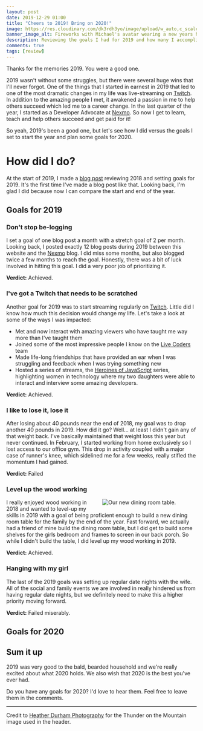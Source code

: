 ```yaml
---
layout: post
date: 2019-12-29 01:00
title: "Cheers to 2019! Bring on 2020!"
image: https://res.cloudinary.com/dk3rdh3yo/image/upload/w_auto,c_scale/Artboard_2_k3mgba.png
banner_image_alt: Fireworks with Michael's avatar wearing a new years hat.
description: Reviewing the goals I had for 2019 and how many I accomplished and setting goals for 2020.
comments: true
tags: [review]
---
```


Thanks for the memories 2019.  You were a good one.  

2019 wasn't without some struggles, but there were several huge wins that I'll never forgot.  One of the things 
that I started in earnest in 2019 that led to one of the most dramatic changes in my life was live-streaming on 
[Twitch].  In addition to the amazing people I met, it awakened a passion in me to help others succeed which led 
me to a career change.  In the last quarter of the year, I started as a Developer Advocate at [Nexmo]. So now I 
get to learn, teach and help others succeed and get paid for it!  

So yeah, 2019's been a good one, but let's see how I did versus the goals I set to start the year and plan some 
goals for 2020.

<!--more-->

# How did I do?

At the start of 2019, I made a [blog post](https://baldbeardedbuilder.com/posts/2018-year-in-review/) reviewing 
2018 and setting goals for 2019.  It's the first time I've made a blog post like that.  Looking back, I'm glad 
I did because now I can compare the start and end of the year.

## Goals for 2019

### Don't stop be-logging

I set a goal of one blog post a month with a stretch goal of 2 per month.  Looking back, I posted exactly 12 
blog posts during 2019 between this website and the [Nexmo] blog.  I did miss some months, but also blogged twice 
a few months to reach the goal.  Honestly, there was a bit of luck involved in hitting this goal.  I did a very 
poor job of prioritizing it.

**Verdict:** Achieved. 

### I've got a Twitch that needs to be scratched

Another goal for 2019 was to start streaming regularly on [Twitch]. Little did I know how much this decision would 
change my life. Let's take a look at some of the ways I was impacted:

- Met and now interact with amazing viewers who have taught me way more than I've taught them
- Joined some of the most impressive people I know on the [Live Coders] team
- Made life-long friendships that have provided an ear when I was struggling and feedback when I was trying something 
new
- Hosted a series of streams, the [Heroines of JavaScript] series, highlighting women in technology where my two 
daughters were able to interact and interview some amazing developers. 

**Verdict:** Achieved.

### I like to lose it, lose it

After losing about 40 pounds near the end of 2018, my goal was to drop another 40 pounds in 2019.  How did it go? 
Well... at least I didn't gain any of that weight back.  I've basically maintained that weight loss this year but 
never continued.  In February, I started working from home exclusively so I lost access to our office gym.  This drop 
in activity coupled with a major case of runner's knee, which sidelined me for a few weeks, really stifled the momentum 
I had gained.  

**Verdict:** Failed

### Level up the wood working

<figure style="width:250px;float:right;margin: 0 0 10px 10px">
    <img src="https://res.cloudinary.com/dk3rdh3yo/image/upload/w_auto,c_scale/53030755_2228476424037910_6307370620143831616_n_igcxrg.jpg" alt="Our new dining room table.">
</figure>

I really enjoyed wood working in 2018 and wanted to level-up my skills in 2019 with a goal of being proficient enough 
to build a new dining room table for the family by the end of the year.  Fast forward, we actually had a friend of 
mine build the dining room table, but I did get to build some shelves for the girls bedroom and frames to screen in 
our back porch.  So while I didn't build the table, I did level up my wood working in 2019.

**Verdict:** Achieved.

### Hanging with my girl

The last of the 2019 goals was setting up regular date nights with the wife.  All of the social and family events we 
are involved in really hindered us from having regular date nights, but we definitely need to make this a higher priority 
moving forward.

**Verdict:** Failed miserably.

## Goals for 2020













## Sum it up

2019 was very good to the bald, bearded household and we're really excited about what 2020 holds. We also wish that 2020 
is the best you've ever had.  

Do you have any goals for 2020? I'd love to hear them.  Feel free to leave them in the comments.

---

Credit to [Heather Durham Photography](https://blog.heatherdurhamphotography.com/) for the Thunder on the Mountain image used in the header.

[Twitch]: https://twitch.tv/baldbeardedbuilder
[Nexmo]: https://nexmo.com
[Live Coders]: https://livecoders.dev
[Heroines of JavaScript]: https://women-in-tech.online/